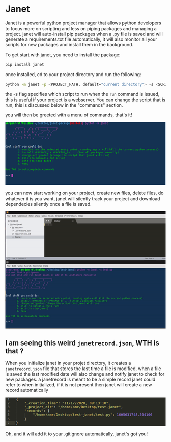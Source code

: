 # Janet

Janet is a powerful python project manager that allows python developers
to focus more on scripting and less on piping packages and managing a project. janet will auto-install
pip packages when a .py file is saved and will generate a requirements.txt file
automatically, it will also monitor all your scripts for new packages and install them in the background. 

To get start with janet, you need to install the package:

```bash
pip install janet
```

once installed, cd to your project directory and run the following:

```bash
python -m janet -p <PROJECT_PATH, default="current directory"> -s <SCRIPT>
```
the -s flag specifies which script to run when the ```run``` command is issued,
this is useful if your project is a webserver. You can change the script that is run, this is discussed below in the "commands" section.

you will then be greeted with a menu of commands, that's it!

![Janet CLI](readme_assets/images/janet_cli.png)

you can now start working on your project, create new files, delete files, do whatever it is you want, janet will silently track your project and download dependecies silently once a file is saved.

![Janet in action](readme_assets/gifs/janet_in_action.gif)


## I am seeing this weird ```janetrecord.json```, WTH is that ?

When you initialize janet in your projet directory, it creates a ```janetrecord.json``` file that stores the last time a file is modified, when a file is saved the last modified date will also change and notify janet to check for new packages. a janetrecord is meant to be a simple record janet could refer to when initialized, if it is not present then janet will create a new record automatically

![Janet record](readme_assets/images/janet_record.png)

Oh, and it will add it to your .gitignore automatically, janet's got you!